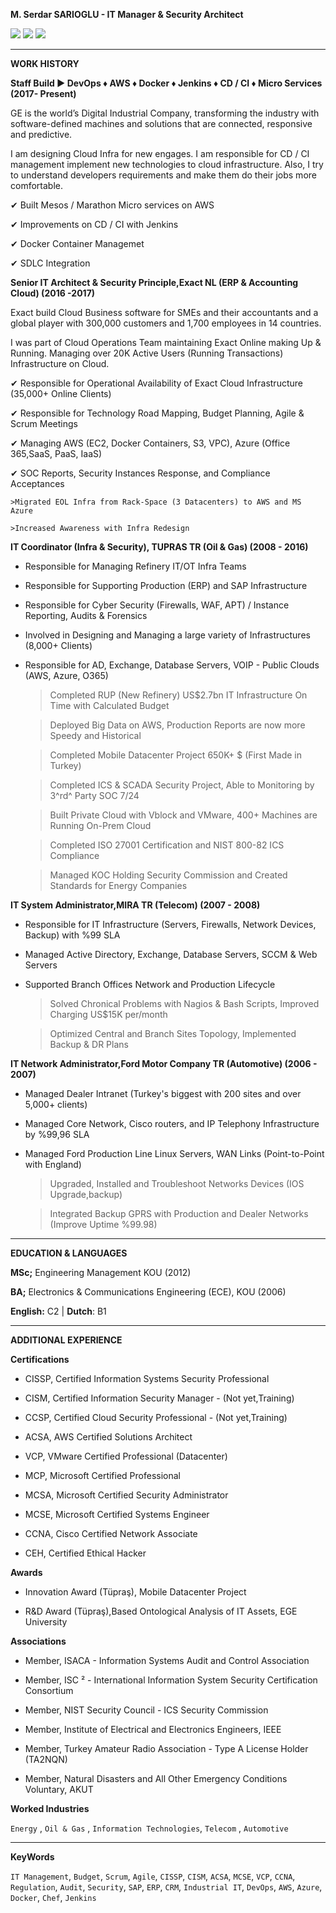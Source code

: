 **M. Serdar SARIOGLU - IT Manager & Security Architect**

<a href="https://mysystem.org" title="Mysystem.org"><img src="https://img.shields.io/badge/Visit-mysite-green.svg"></a>
<a href="mailto:serdar.sarioglu@mysystem.org" title="Email"><img src="https://img.shields.io/badge/Email-me-blue.svg"></a>
<a href="https://www.linkedin.com/in/serdarsarioglu/" title="Linkedin"><img src="https://img.shields.io/badge/Linkedin-me-orange.svg"></a>

-------------------------------------------------------------- ------------------
**WORK HISTORY**

**Staff Build ► DevOps ♦ AWS ♦ Docker ♦ Jenkins ♦ CD / CI ♦ Micro Services (2017- Present)**

GE is the world’s Digital Industrial Company, transforming the industry with software-defined machines and solutions that are connected, responsive and predictive.

I am designing Cloud Infra for new engages. I am responsible for CD / CI management implement new technologies to cloud infrastructure. Also, I try to understand developers requirements and make them do their jobs more comfortable.

✔ Built Mesos / Marathon Micro services on AWS

✔ Improvements on CD / CI with Jenkins

✔ Docker Container Managemet

✔ SDLC Integration


**Senior IT Architect & Security Principle,Exact NL (ERP & Accounting Cloud) (2016 -2017)**

Exact build Cloud Business software for SMEs and their accountants and a global player with 300,000 customers and 1,700 employees in 14 countries.

I was part of Cloud Operations Team maintaining Exact Online making Up & Running. Managing over 20K Active Users (Running Transactions) Infrastructure on Cloud.

✔ Responsible for Operational Availability of Exact Cloud Infrastructure (35,000+ Online Clients)

✔ Responsible for Technology Road Mapping, Budget Planning, Agile & Scrum Meetings

✔ Managing AWS (EC2, Docker Containers, S3, VPC), Azure (Office 365,SaaS, PaaS, IaaS)

✔ SOC Reports, Security Instances Response, and Compliance Acceptances

    >Migrated EOL Infra from Rack-Space (3 Datacenters) to AWS and MS Azure

    >Increased Awareness with Infra Redesign


**IT Coordinator (Infra & Security), TUPRAS TR (Oil & Gas) (2008 - 2016)**

- Responsible for Managing Refinery IT/OT Infra Teams

- Responsible for Supporting Production (ERP) and SAP Infrastructure

- Responsible for Cyber Security (Firewalls, WAF, APT) / Instance Reporting, Audits & Forensics

- Involved in Designing and Managing a large variety of Infrastructures (8,000+ Clients)

- Responsible for AD, Exchange, Database Servers, VOIP - Public Clouds (AWS, Azure, O365)


    >Completed RUP (New Refinery) US\$2.7bn IT Infrastructure On Time with Calculated Budget

    >Deployed Big Data on AWS, Production Reports are now more Speedy and Historical

    >Completed Mobile Datacenter Project 650K+ \$ (First Made in Turkey)

    >Completed ICS & SCADA Security Project, Able to Monitoring by 3^rd^ Party SOC 7/24

    >Built Private Cloud with Vblock and VMware, 400+ Machines are Running On-Prem Cloud

    >Completed ISO 27001 Certification and NIST 800-82 ICS Compliance

    >Managed KOC Holding Security Commission and Created Standards for Energy Companies


**IT System Administrator,MIRA TR (Telecom) (2007 - 2008)**
  
- Responsible for IT Infrastructure (Servers, Firewalls, Network Devices, Backup) with %99 SLA

- Managed Active Directory, Exchange, Database Servers, SCCM & Web Servers

- Supported Branch Offices Network and Production Lifecycle

    >Solved Chronical Problems with Nagios & Bash Scripts, Improved Charging US\$15K per/month

    >Optimized Central and Branch Sites Topology, Implemented Backup & DR Plans

 
**IT Network Administrator,Ford Motor Company TR (Automotive) (2006 - 2007)**

- Managed Dealer Intranet (Turkey\'s biggest with 200 sites and over 5,000+ clients)

- Managed Core Network, Cisco routers, and IP Telephony Infrastructure by %99,96 SLA

- Managed Ford Production Line Linux Servers, WAN Links (Point-to-Point with England)


    >Upgraded, Installed and Troubleshoot Networks Devices (IOS Upgrade,backup)

    >Integrated Backup GPRS with Production and Dealer Networks (Improve Uptime %99.98)

-------------------------------------------------------------- ------------------
**EDUCATION & LANGUAGES**

**MSc;** Engineering Management KOU (2012)

**BA;** Electronics & Communications Engineering (ECE), KOU (2006)

**English:** C2 \| **Dutch**: B1

-------------------------------------------------------------- ------------------
**ADDITIONAL EXPERIENCE**

**Certifications**

- CISSP, Certified Information Systems Security Professional

- CISM, Certified Information Security Manager - (Not yet,Training)

- CCSP, Certified Cloud Security Professional - (Not yet,Training)

- ACSA, AWS Certified Solutions Architect

- VCP, VMware Certified Professional (Datacenter)

- MCP, Microsoft Certified Professional

- MCSA, Microsoft Certified Security Administrator

- MCSE, Microsoft Certified Systems Engineer

- CCNA, Cisco Certified Network Associate

- CEH, Certified Ethical Hacker


**Awards**

- Innovation Award (Tüpraş), Mobile Datacenter Project

- R&D Award (Tüpraş),Based Ontological Analysis of IT Assets, EGE University


**Associations**

- Member, ISACA - Information Systems Audit and Control Association

- Member, ISC ² - International Information System Security Certification Consortium

- Member, NIST Security Council - ICS Security Commission

- Member, Institute of Electrical and Electronics Engineers, IEEE

- Member, Turkey Amateur Radio Association - Type A License Holder (TA2NQN)

- Member, Natural Disasters and All Other Emergency Conditions Voluntary, AKUT


**Worked Industries**

`Energy` , `Oil & Gas` , `Information Technologies`, `Telecom` , `Automotive`

-------------------------------------------------------------- ------------------
**KeyWords**

`IT Management`, `Budget`, `Scrum`, `Agile`, `CISSP`, `CISM`, `ACSA`, `MCSE`, `VCP`, `CCNA`, `Regulation`, `Audit`, `Security`, `SAP`, `ERP`, `CRM`, `Industrial IT`, `DevOps`, `AWS`, `Azure`, `Docker`, `Chef`, `Jenkins`
